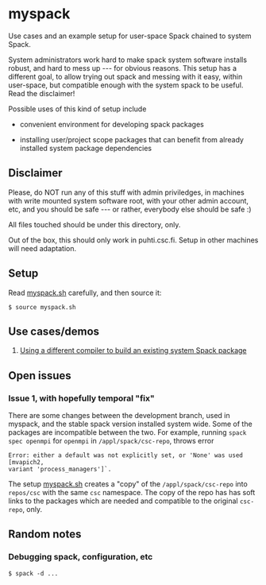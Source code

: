 # myspack

Use cases and an example setup for user-space Spack chained to system
Spack.

System administrators work hard to make spack system software installs
robust, and hard to mess up --- for obvious reasons. This setup has a
different goal, to allow trying out spack and messing with it easy,
within user-space, but compatible enough with the system spack to be
useful. Read the disclaimer!

Possible uses of this kind of setup include

- convenient environment for developing spack packages

- installing user/project scope packages that can benefit from already
  installed system package dependencies


## Disclaimer

Please, do NOT run any of this stuff with admin priviledges, in
machines with write mounted system software root, with your other
admin account, etc, and you should be safe --- or rather, everybody
else should be safe :)

All files touched should be under this directory, only.

Out of the box, this should only work in puhti.csc.fi. Setup in other
machines will need adaptation.


## Setup

Read [myspack.sh](myspack.sh) carefully, and then source it:

```console
$ source myspack.sh
```

## Use cases/demos

1. [Using a different compiler to build an existing system Spack package](demos/demo-1.md)


## Open issues

### Issue 1, with hopefully temporal "fix"

There are some changes between the development branch, used in
myspack, and the stable spack version installed system wide. Some of
the packages are incompatible between the two. For example, running
`spack spec openmpi` for `openmpi` in `/appl/spack/csc-repo`, throws
error

```console
Error: either a default was not explicitly set, or 'None' was used [mvapich2,
variant 'process_managers']`.
```

The setup [myspack.sh](myspack.sh) creates a "copy" of the
`/appl/spack/csc-repo` into `repos/csc` with the same `csc`
namespace. The copy of the repo has has soft links to the packages
which are needed and compatible to the original `csc-repo`,
only.


## Random notes

### Debugging spack, configuration, etc

```console
$ spack -d ...
```